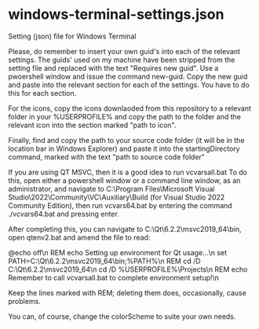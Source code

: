 # windows-terminal-settings.json
Setting (json) file for Windows Terminal

Please, do remember to insert your own guid's into each of the relevant settings.
The guids' used on my machine have been stripped from the setting file and replaced with the text "Requires new guid".
Use a pwoershell window and issue the command new-guid. 
Copy the new guid and paste into the relevant section for each of the settings. You have to do this for each section.

For the icons, copy the icons downlaoded from this repository to a relevant folder in your %USERPROFILE% and copy the path to the folder and the relevant icon into the section marked "path to icon".

Finally, find and copy the path to your source code folder (it will be in the location bar in Windows Explorer) and paste it into the startingDirectory command, marked with the text "path to source code folder"

If you are using QT MSVC, then it is a good idea to run vcvarsall.bat
To do this, open either a powershell window or a command line window, as an administrator, and navigate to C:\Program Files\Microsoft Visual Studio\2022\Community\VC\Auxiliary\Build (for Visual Studio 2022 Community Edition), then run vcvars64.bat by entering the command ./vcvars64.bat and pressing enter. 

After completing this, you can navigate to C:\Qt\6.2.2\msvc2019_64\bin, open qtenv2.bat and amend the file to read:

@echo off\n
REM echo Setting up environment for Qt usage...\n
set PATH=C:\Qt\6.2.2\msvc2019_64\bin;%PATH%\n
REM cd /D C:\Qt\6.2.2\msvc2019_64\n
cd /D %USERPROFILE%\Projects\n
REM echo Remember to call vcvarsall.bat to complete environment setup!\n

Keep the lines marked with REM; deleting them does, occasionally, cause problems. 

You can, of course, change the colorScheme to suite your own needs.
